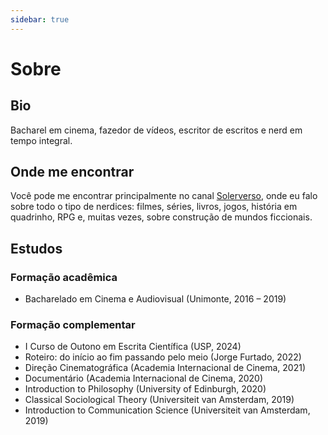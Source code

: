 ```yaml
---
sidebar: true
---
```


# Sobre

## Bio
Bacharel em cinema, fazedor de vídeos, escritor de escritos e nerd em tempo integral.

## Onde me encontrar
Você pode me encontrar principalmente no canal [Solerverso](https://www.youtube.com/@solerverso), onde eu falo sobre todo o tipo de nerdices: filmes, séries, livros, jogos, história em quadrinho, RPG e, muitas vezes, sobre construção de mundos ficcionais.

## Estudos

### Formação acadêmica
- Bacharelado em Cinema e Audiovisual (Unimonte, 2016 – 2019)

### Formação complementar
- I Curso de Outono em Escrita Científica (USP, 2024)
- Roteiro: do início ao fim passando pelo meio (Jorge Furtado, 2022)
- Direção Cinematográfica (Academia Internacional de Cinema, 2021)
- Documentário (Academia Internacional de Cinema, 2020)
- Introduction to Philosophy (University of Edinburgh, 2020)
- Classical Sociological Theory (Universiteit van Amsterdam, 2019)
- Introduction to Communication Science (Universiteit van Amsterdam, 2019)